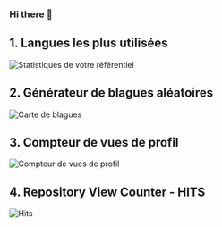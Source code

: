 ### Hi there 👋

<!--
**Zyrass/zyrass** is a ✨ _special_ ✨ repository because its `README.md` (this file) appears on your GitHub profile.

Here are some ideas to get you started:

- 🔭 I’m currently working on ...
- 🌱 I’m currently learning ...
- 👯 I’m looking to collaborate on ...
- 🤔 I’m looking for help with ...
- 💬 Ask me about ...
- 📫 How to reach me: ...
- 😄 Pronouns: ...
- ⚡ Fun fact: ...
-->

<!--
 ## 3. Badge des contributeurs
 ![Statistiques de votre référentiel](https://contrib.rocks/image?repo=Tanu-N-Prabhu/Python)
--> 
 
 ## 1. Langues les plus utilisées
 ![Statistiques de votre référentiel](https://github-readme-stats.vercel.app/api/top-langs/?username=Zyrass&theme=blue-green)
 
 ## 2. Générateur de blagues aléatoires
 ![Carte de blagues](https://readme-jokes.vercel.app/api)
 
 ## 3. Compteur de vues de profil
 ![Compteur de vues de profil](https://komarev.com/ghpvc/?username=Zyrass)
 
 ## 4. Repository View Counter - HITS
 ![Hits](https://hitcounter.pythonanywhere.com/count/tag.svg?url=github.com/Zyrass/Bash-L_Store)
